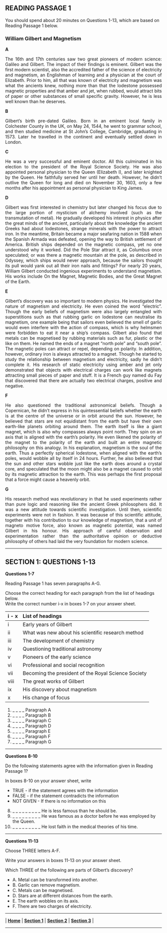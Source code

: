 ## READING PASSAGE 1  

You should spend about 20 minutes on Questions 1-13, which are based on Reading Passage 1 below.  

### William Gilbert and Magnetism

**A**

<p align=justify>
The 16th and 17th centuries saw two great pioneers of modern science: Galileo and Gilbert. The impact of their findings is eminent. Gilbert was the first modern scientist, also the accredited father of the science of electricity and magnetism, an Englishman of learning and a physician at the court of Elizabeth. Prior to him, all that was known of electricity and magnetism was what the ancients knew, nothing more than that the lodestone possessed magnetic properties and that amber and jet, when rubbed, would attract bits of paper or other substances of small specific gravity. However, he is less well known than he deserves.
</p>

**B**
<p align=justify>
Gilbert’s birth pre-dated Galileo. Born in an eminent local family in Colchester County in the UK, on May 24, 1544, he went to grammar school, and then studied medicine at St John’s College, Cambridge, graduating in 1573. Later he travelled in the continent and eventually settled down in London.
</p>

**C**
<p align=justify>
He was a very successful and eminent doctor. All this culminated in his election to the president of the Royal Science Society. He was also appointed personal physician to the Queen (Elizabeth I), and later knighted by the Queen. He faithfully served her until her death. However, he didn’t outlive the Queen for long and died on November 30, 1603, only a few months after his appointment as personal physician to King James.
</p>

**D**
<p align=justify>
Gilbert was first interested in chemistry but later changed his focus due to the large portion of mysticism of alchemy involved (such as the transmutation of metal). He gradually developed his interest in physics after the great minds of the ancient, particularly about the knowledge the ancient Greeks had about lodestones, strange minerals with the power to attract iron. In the meantime, Britain became a major seafaring nation in 1588 when the Spanish Armada was defeat­ed, opening the way to British settlement of America. British ships depended on the magnetic compass, yet no one understood why it worked. Did the Pole Star attract it, as Columbus once speculated; or was there a magnetic mountain at the pole, as described in Odyssey, which ships would never approach, because the sail­ors thought its pull would yank out all their iron nails and fittings? For nearly 20 years, William Gilbert conducted ingenious experiments to understand magnet­ism. His works include On the Magnet, Magnetic Bodies, and the Great Magnet of the Earth.
</p>

**E**
<p align=justify>
Gilbert’s discovery was so important to modern physics. He investigated the nature of magnetism and electricity. He even coined the word “electric”. Though the early beliefs of magnetism were also largely entangled with superstitions such as that rubbing garlic on lodestone can neutralise its magnetism, one example being that sailors even believed the smell of garlic would even interfere with the action of compass, which is why helmsmen were forbidden to eat it near a ship’s compass. Gilbert also found that metals can be magnetised by rubbing mater­ials such as fur, plastic or the like on them. He named the ends of a magnet “north pole” and “south pole”. The magnetic poles can attract or repel, depending on polarity. In addition, however, ordinary iron is always attracted to a magnet. Though he started to study the relationship between magnetism and electricity, sadly he didn’t complete it. His research of static electricity using amber and jet only demonstrated that objects with electrical charges can work like magnets attracting small pieces of paper and stuff. It is a French guy named du Fay that discovered that there are actually two electrical charges, positive and negative.
</p>

**F**
<p align=justify>
He also questioned the traditional astronomical beliefs. Though a Copernican, he didn’t express in his quintessential beliefs whether the earth is at the centre of the universe or in orbit around the sun. However, he believed that stars are not equidistant from the earth but have their own earth-like planets orbiting around them. The earth itself is like a giant magnet, which is also why compasses always point north. They spin on an axis that is aligned with the earth’s polarity. He even likened the polarity of the magnet to the polarity of the earth and built an entire magnetic philosophy on this analogy. In his explanation, magnetism is the soul of the earth. Thus a perfectly spherical lodestone, when aligned with the earth’s poles, would wobble all by itself in 24 hours. Further, he also believed that the sun and other stars wobble just like the earth does around a crystal core, and speculated that the moon might also be a magnet caused to orbit by its magnetic attraction to the earth. This was perhaps the first proposal that a force might cause a heavenly orbit.
</p>

**G**
<p align=justify>
His research method was revolutionary in that he used experiments rather than pure logic and reasoning like the ancient Greek philosophers did. It was a new attitude towards scientific investigation. Until then, scientific experiments were not in fashion. It was because of this scientific attitude, together with his contri­bution to our knowledge of magnetism, that a unit of magneto motive force, also known as magnetic potential, was named Gilbert in his honour. His approach of careful observation and experimentation rather than the authoritative opinion or deductive philosophy of others had laid the very foundation for modern science.
</p>

---

## SECTION 1: QUESTIONS 1-13

**Questions 1-7**

Reading Passage 1 has seven paragraphs A-G.

Choose the correct heading for each paragraph from the list of headings below.  
Write the correct number i-x in boxes 1-7 on your answer sheet.

| i - x | List of headings                                    |
|:------|:----------------------------------------------------|
| i     | Early years of Gilbert                              |
| ii    | What was new about his scientific research method   |
| iii   | The development of chemistry                        |
| iv    | Questioning traditional astronomy                   |
| v     | Pioneers of the early science                       |
| vi    | Professional and social recognition                 |
| vii   | Becoming the president of the Royal Science Society |
| viii  | The great works of Gilbert                          |
| ix    | His discovery about magnetism                       |
| x     | His change of focus                                 |


1. _ _ _ _ Paragraph A
2. _ _ _ _ Paragraph B
3. _ _ _ _ Paragraph C
4. _ _ _ _ Paragraph D
5. _ _ _ _ Paragraph E
6. _ _ _ _ Paragraph F
7. _ _ _ _ Paragraph G

---

**Questions 8-10**


Do the following statements agree with the information given in Reading Passage 1?

In boxes 8-10 on your answer sheet, write

- TRUE - 	if the statement agrees with the information
- FALSE	- if the statement contradicts the information
- NOT GIVEN -	If there is no information on this

8. _ _ _ _ _ _ _ _ _ He is less famous than he should be.
9. _ _ _ _ _ _ _ _ _ He was famous as a doctor before he was employed by the Queen.
10. _ _ _ _ _ _ _ _ _ He lost faith in the medical theories of his time.

---

**Questions 11-13**

Choose THREE letters A-F.

Write your answers in boxes 11-13 on your answer sheet.

Which THREE of the following are parts of Gilbert’s discovery?

- A. Metal can be transformed into another.  
- B. Garlic can remove magnetism.
- C. Metals can be magnetised.
- D. Stars are at different distances from the earth.
- E. The earth wobbles on its axis.
- F. There are two charges of electricity.

---

| **[Home](1.md)** | **[Section 1](Section_1.md)** | **[Section 2](Section_1.md)** | **[Section 3](Section_3.md)** |

---
